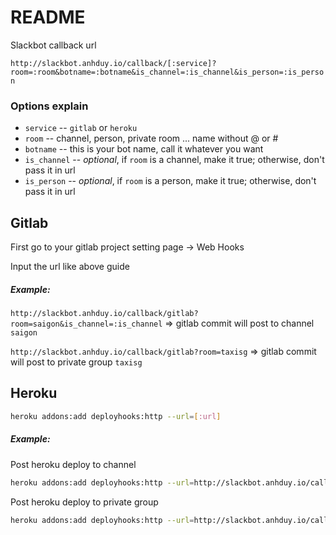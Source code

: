 # README


Slackbot callback url

`http://slackbot.anhduy.io/callback/[:service]?room=:room&botname=:botname&is_channel=:is_channel&is_person=:is_person`

### Options explain

* `service` --  `gitlab` or `heroku`
* `room` --  channel, person, private room ... name without @ or #
* `botname` -- this is your bot name, call it whatever you want
* `is_channel` -- *optional*, if `room` is a channel, make it true; otherwise, don't pass it in url
* `is_person` -- *optional*, if `room` is a person, make it true; otherwise, don't pass it in url

## Gitlab

First go to your gitlab project setting page -> Web Hooks

Input the url like above guide

##### Example:

`http://slackbot.anhduy.io/callback/gitlab?room=saigon&is_channel=:is_channel` => gitlab commit will post to channel `saigon`

`http://slackbot.anhduy.io/callback/gitlab?room=taxisg` => gitlab commit will post to private group `taxisg`


## Heroku

```bash
heroku addons:add deployhooks:http --url=[:url]
```

##### Example:

Post heroku deploy to channel
```bash
heroku addons:add deployhooks:http --url=http://slackbot.anhduy.io/callback/heroku?room=saigon&is_channel=true
```

Post heroku deploy to private group
```bash
heroku addons:add deployhooks:http --url=http://slackbot.anhduy.io/callback/heroku?room=taxisg
```